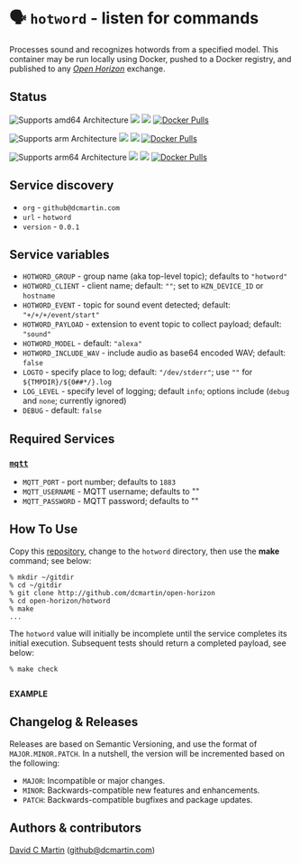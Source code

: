 # &#128483; `hotword` - listen for commands

Processes sound and recognizes hotwords from a specified model. This container may be run locally using Docker, pushed to a Docker registry, and published to any [_Open Horizon_][open-horizon] exchange.

## Status

![Supports amd64 Architecture][amd64-shield]
[![](https://images.microbadger.com/badges/image/dcmartin/amd64_hotword.svg)](https://microbadger.com/images/dcmartin/amd64_hotword "Get your own image badge on microbadger.com")
[![](https://images.microbadger.com/badges/version/dcmartin/amd64_hotword.svg)](https://microbadger.com/images/dcmartin/amd64_hotword "Get your own version badge on microbadger.com")
[![Docker Pulls][pulls-amd64]][docker-amd64]

[docker-amd64]: https://hub.docker.com/r/dcmartin/amd64_hotword
[pulls-amd64]: https://img.shields.io/docker/pulls/dcmartin/amd64_hotword.svg

![Supports arm Architecture][arm-shield]
[![](https://images.microbadger.com/badges/image/dcmartin/arm_hotword.svg)](https://microbadger.com/images/dcmartin/arm_hotword "Get your own image badge on microbadger.com")
[![](https://images.microbadger.com/badges/version/dcmartin/arm_hotword.svg)](https://microbadger.com/images/dcmartin/arm_hotword "Get your own version badge on microbadger.com")
[![Docker Pulls][pulls-arm]][docker-arm]

[docker-arm]: https://hub.docker.com/r/dcmartin/arm_hotword
[pulls-arm]: https://img.shields.io/docker/pulls/dcmartin/arm_hotword.svg

![Supports arm64 Architecture][arm64-shield]
[![](https://images.microbadger.com/badges/image/dcmartin/arm64_hotword.svg)](https://microbadger.com/images/dcmartin/arm64_hotword "Get your own image badge on microbadger.com")
[![](https://images.microbadger.com/badges/version/dcmartin/arm64_hotword.svg)](https://microbadger.com/images/dcmartin/arm64_hotword "Get your own version badge on microbadger.com")
[![Docker Pulls][pulls-arm64]][docker-arm64]

[docker-arm64]: https://hub.docker.com/r/dcmartin/arm64_hotword
[pulls-arm64]: https://img.shields.io/docker/pulls/dcmartin/arm64_hotword.svg

[arm64-shield]: https://img.shields.io/badge/arm64-yes-green.svg
[amd64-shield]: https://img.shields.io/badge/amd64-yes-green.svg
[arm-shield]: https://img.shields.io/badge/arm-yes-green.svg

## Service discovery
+ `org` - `github@dcmartin.com`
+ `url` - `hotword`
+ `version` - `0.0.1`

## Service variables
+ `HOTWORD_GROUP` - group name (aka top-level topic); defaults to `"hotword"`
+ `HOTWORD_CLIENT` - client name; default: `""`; set to `HZN_DEVICE_ID` or `hostname`
+ `HOTWORD_EVENT` - topic for sound event detected; default: `"+/+/+/event/start"`
+ `HOTWORD_PAYLOAD` - extension to event topic to collect payload; default: `"sound"`
+ `HOTWORD_MODEL` - default: `"alexa"`
+ `HOTWORD_INCLUDE_WAV` - include audio as base64 encoded WAV; default: `false`
+ `LOGTO` - specify place to log; default: `"/dev/stderr"`; use `""` for `${TMPDIR}/${0##*/}.log`
+ `LOG_LEVEL` - specify level of logging; default `info`; options include (`debug` and `none`; currently ignored)
+ `DEBUG` - default: `false`

## Required Services

### [`mqtt`](../mqtt/README.md)
+ `MQTT_PORT` - port number; defaults to `1883`
+ `MQTT_USERNAME` - MQTT username; defaults to ""
+ `MQTT_PASSWORD` - MQTT password; defaults to ""

## How To Use
Copy this [repository][repository], change to the `hotword` directory, then use the **make** command; see below:

```
% mkdir ~/gitdir
% cd ~/gitdir
% git clone http://github.com/dcmartin/open-horizon
% cd open-horizon/hotword
% make
...
```

The `hotword` value will initially be incomplete until the service completes its initial execution.  Subsequent tests should return a completed payload, see below:

```
% make check
```

```
```

**EXAMPLE**

## Changelog & Releases

Releases are based on Semantic Versioning, and use the format
of ``MAJOR.MINOR.PATCH``. In a nutshell, the version will be incremented
based on the following:

- ``MAJOR``: Incompatible or major changes.
- ``MINOR``: Backwards-compatible new features and enhancements.
- ``PATCH``: Backwards-compatible bugfixes and package updates.

## Authors & contributors

[David C Martin][dcmartin] (github@dcmartin.com)

[userinput]: ../hotword/userinput.json
[service-json]: ../hotword/service.json
[build-json]: ../hotword/build.json
[dockerfile]: ../hotword/Dockerfile


[dcmartin]: https://github.com/dcmartin
[issue]: https://github.com/dcmartin/open-horizon/issues
[macos-install]: http://pkg.bluehorizon.network/macos
[open-horizon]: http://github.com/open-horizon/
[repository]: https://github.com/dcmartin/open-horizon
[setup]: ../setup/README.md
